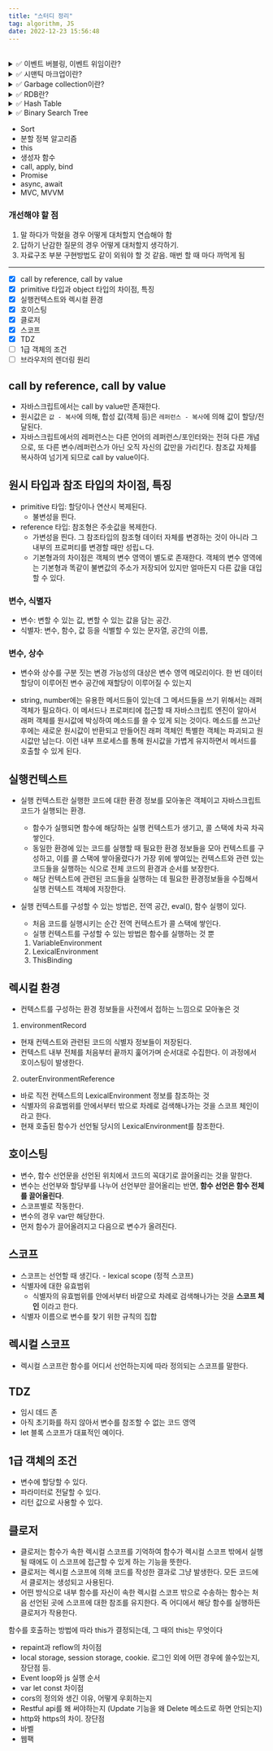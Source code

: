 ```yaml
---
title: "스터디 정리"
tag: algorithm, JS
date: 2022-12-23 15:56:48
---
```


<br />
<details>
  <summary>✅ 이벤트 버블링, 이벤트 위임이란?</summary>

  - [이벤트](http://localhost:3000/posts/%08javascript/event)
</details>

<details>
    <summary>✅ 시맨틱 마크업이란?</summary>

- 의미론적 마크업
- 프로그래밍에서 시맨틱은 코드 조각의 의미를 나타낸다.
- span요소로 h1태그처럼 보일 수 있지만 span 태그 자체만으로는 의미가 없다. h1은 태그 이름 자체만으로 시맨틱 요소를 가진다. 작업에 적합한 html 태그를 사용하는 것이 좋다.
- 장점 - 시각 장애가 있는 사용자가 화면 판독기로 화면을 탐색할 때 시맨틱 마크업을 푯말로 사용할 수 있다.
</details>

<details>
  <summary>✅ Garbage collection이란?</summary>

- 자동 메모리 관리 방법.
- 저수준 언어에서는 메모리 관리를 위해 특정 메서드를 사용한다. 반면, 고수준 언어는 자동으로 메모리를 관리한다. 고수준 언어인 js는 수동으로 메모리 영역을 해제할 수 없다.
- [자바스크립트 v8 엔진의 가비지 컬렉션 동작 방식 by kakao](https://fe-developers.kakaoent.com/2022/220519-garbage-collection/)
- [V8 엔진(자바스크립트, NodeJS, Deno, WebAssembly) 내부의 메모리 관리 시각화하기 by toast](https://ui.toast.com/weekly-pick/ko_20200228)
- [node.js memory leak 메모리 누수](https://dongmin-jang.medium.com/node-js-memory-leak-%EB%A9%94%EB%AA%A8%EB%A6%AC-%EB%88%84%EC%88%98-ac32234cb9e0)


## mark-and-sweep이라 불리는

</details>

<details>
  <summary>✅ RDB란?</summary>

</details>

<details>
  <summary>✅ Hash Table</summary>

</details>

<details>
  <summary>✅ Binary Search Tree</summary>

- 이진 탐색 트리
- 이진 트리 자료 구조
- 왼쪽 노드의 값은 부모보다 작고, 오른쪽 노드의 값은 부모보다 크다.
- 좌우 하위 노드는 각각이 다시 이진 탐색 트리여야 한다.
</details>

- Sort
- 분할 정복 알고리즘
- this
- 생성자 함수
- call, apply, bind
- Promise
- async, await
- MVC, MVVM

### 개선해야 할 점

1. 말 하다가 막혔을 경우 어떻게 대처할지 연습해야 함
2. 답하기 난감한 질문의 경우 어떻게 대처할지 생각하기.
3. 자료구조 부분 구현방법도 같이 외워야 할 것 같음. 매번 할 때 마다 까먹게 됨

---

- [x] call by reference, call by value
- [x] primitive 타입과 object 타입의 차이점, 특징
- [x] 실행컨텍스트와 렉시컬 환경
- [x] 호이스팅
- [x] 클로저
- [x] 스코프
- [x] TDZ
- [ ] 1급 객체의 조건
- [ ] 브라우저의 렌더링 원리

## call by reference, call by value

- 자바스크립트에서는 call by value만 존재한다.
- 원시값은 `값 - 복사`에 의해, 합성 값(객체 등)은 `레퍼런스 - 복사`에 의해 값이 할당/전달된다.
- 자바스크립트에서의 레퍼런스는 다른 언어의 레퍼런스/포인터와는 전혀 다른 개념으로, 또 다른 변수/레퍼런스가 아닌 오직 자신의 값만을 가리킨다. 참조값 자체를 복사하여 넘기게 되므로 call by value이다.

## 원시 타입과 참조 타입의 차이점, 특징

- primitive 타입: 할당이나 연산시 복제된다.
  - 불변성을 띈다.
- reference 타입: 참조형은 주솟값을 복제한다.
  - 가변성을 띈다. 그 참조타입의 참조형 데이터 자체를 변경하는 것이 아니라 그 내부의 프로퍼티를 변경할 때만 성립ㄴ다.
  - 기본형과의 차이점은 객체의 변수 영역이 별도로 존재한다. 객체의 변수 영역에는 기본형과 똑같이 불변값의 주소가 저장되어 있지만 얼마든지 다른 값을 대입할 수 있다.

### 변수, 식별자

- 변수: 변할 수 있는 값, 변할 수 있는 값을 담는 공간.
- 식별자: 변수, 함수, 값 등을 식별할 수 있는 문자열, 공간의 이름,

### 변수, 상수

- 변수와 상수를 구분 짓는 변경 가능성의 대상은 변수 영역 메모리이다. 한 번 데이터 할당이 이루어진 변수 공간에 재할당이 이루어질 수 있는지

- string, number에는 유용한 메서드들이 있는데 그 메서드들을 쓰기 위해서는 래퍼 객체가 필요하다. 이 메서드나 프로퍼티에 접근할 때 자바스크립트 엔진이 알아서 래퍼 객체를 원시값에 박싱하여 메소드를 쓸 수 있게 되는 것이다. 메소드를 쓰고난 후에는 새로운 원시값이 반환되고 만들어진 래퍼 객체인 특별한 객체는 파괴되고 원시값만 남는다. 이런 내부 프로세스를 통해 원시값을 가볍게 유지하면서 메서드를 호출할 수 있게 된다.

## 실행컨텍스트

- 실행 컨텍스트란 실행한 코드에 대한 환경 정보를 모아놓은 객체이고 자바스크립트 코드가 실행되는 환경.
  - 함수가 실행되면 함수에 해당하는 실행 컨텍스트가 생기고, 콜 스택에 차곡 차곡 쌓인다.
  - 동일한 환경에 있는 코드를 실행할 때 필요한 환경 정보들을 모아 컨텍스트를 구성하고, 이를 콜 스택에 쌓아올렸다가 가장 위에 쌓여있는 컨텍스트와 관련 있는 코드들을 실행하는 식으로 전체 코드의 환경과 순서를 보장한다.
  - 해당 컨텍스트에 관련된 코드들을 실행하는 데 필요한 환경정보들을 수집해서 실행 컨텍스트 객체에 저장한다.
- 실행 컨텍스트를 구성할 수 있는 방법은, 전역 공간, eval(), 함수 실행이 있다.

  - 처음 코드를 실행시키는 순간 전역 컨텍스트가 콜 스택에 쌓인다.
  - 실행 컨텍스트를 구성할 수 있는 방법은 함수를 실행하는 것 뿐

  1. VariableEnvironment
  2. LexicalEnvironment
  3. ThisBinding

## 렉시컬 환경

- 컨텍스트를 구성하는 환경 정보들을 사전에서 접하는 느낌으로 모아놓은 것

1. environmentRecord

- 현재 컨텍스트와 관련된 코드의 식별자 정보들이 저장된다.
- 컨텍스트 내부 전체를 처음부터 끝까지 훑어가며 순서대로 수집한다. 이 과정에서 호이스팅이 발생한다.

2. outerEnvironmentReference

- 바로 직전 컨텍스트의 LexicalEnvironment 정보를 참조하는 것
- 식별자의 유효범위를 안에서부터 밖으로 차례로 검색해나가는 것을 스코프 체인이라고 한다.
- 현재 호출된 함수가 선언될 당시의 LexicalEnvironment를 참조한다.

## 호이스팅

- 변수, 함수 선언문을 선언된 위치에서 코드의 꼭대기로 끌어올리는 것을 말한다.
- 변수는 선언부와 할당부를 나누어 선언부만 끌어올리는 반면, **함수 선언은 함수 전체를 끌어올린다**.
- 스코프별로 작동한다.
- 변수의 경우 var만 해당한다.
- 먼저 함수가 끌어올려지고 다음으로 변수가 올려진다.

## 스코프

- 스코프는 선언할 때 생긴다. - lexical scope (정적 스코프)
- 식별자에 대한 유효범위
  - 식별자의 유효범위를 안에서부터 바깥으로 차례로 검색해나가는 것을 **스코프 체인** 이라고 한다.
- 식별자 이름으로 변수를 찾기 위한 규칙의 집합

## 렉시컬 스코프

- 렉시컬 스코프란 함수를 어디서 선언하는지에 따라 정의되는 스코프를 말한다.

## TDZ

- 임시 데드 존
- 아직 초기화를 하지 않아서 변수를 참조할 수 없는 코드 영역
- let 블록 스코프가 대표적인 예이다.

## 1급 객체의 조건

- 변수에 할당할 수 있다.
- 파라미터로 전달할 수 있다.
- 리턴 값으로 사용할 수 있다.

## 클로저

- 클로저는 함수가 속한 렉시컬 스코프를 기억하여 함수가 렉시컬 스코프 밖에서 실행될 때에도 이 스코프에 접근할 수 있게 하는 기능을 뜻한다.
- 클로저는 렉시컬 스코프에 의해 코드를 작성한 결과로 그냥 발생한다. 모든 코드에서 클로저는 생성되고 사용된다.
- 어떤 방식으로 내부 함수를 자신이 속한 렉시컬 스코프 밖으로 수송하는 함수는 처음 선언된 곳에 스코프에 대한 참조를 유지한다. 즉 어디에서 해당 함수를 실행하든 클로저가 작용한다.

함수를 호출하는 방법에 따라 this가 결정되는데,
그 때의 this는 무엇이다

- repaint과 reflow의 차이점
- local storage, session storage, cookie. 로그인 외에 어떤 경우에 쓸수있는지, 장단점 등.
- Event loop와 js 실행 순서
- var let const 차이점
- cors의 정의와 생긴 이유, 어떻게 우회하는지
- Restful api를 왜 써야하는지 (Update 기능을 왜 Delete 메소드로 하면 안되는지)
- http와 https의 차이. 장단점
- 바벨
- 웹팩